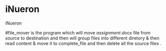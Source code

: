 # iNueron
iNueron


#file_mover is the program which will move *assignment*.docx file from source to destination and then will group files into different diretory & then read content & move it to complete_file and then delete all the source files .

